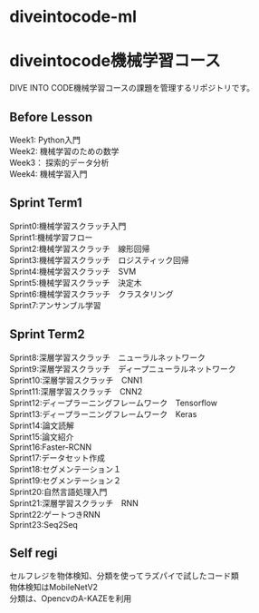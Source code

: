 # diveintocode-ml
# diveintocode機械学習コース
DIVE INTO CODE機械学習コースの課題を管理するリポジトリです。

## Before Lesson
Week1: Python入門<br>
Week2: 機械学習のための数学<br>
Week3： 探索的データ分析<br>
Week4: 機械学習入門<br>

## Sprint Term1
Sprint0:機械学習スクラッチ入門<br>
Sprint1:機械学習フロー<br>
Sprint2:機械学習スクラッチ　線形回帰<br>
Sprint3:機械学習スクラッチ　ロジスティック回帰<br>
Sprint4:機械学習スクラッチ　SVM<br>
Sprint5:機械学習スクラッチ　決定木<br>
Sprint6:機械学習スクラッチ　クラスタリング<br>
Sprint7:アンサンブル学習<br>

## Sprint Term2
Sprint8:深層学習スクラッチ　ニューラルネットワーク<br>
Sprint9:深層学習スクラッチ　ディープニューラルネットワーク<br>
Sprint10:深層学習スクラッチ　CNN1<br>
Sprint11:深層学習スクラッチ　CNN2<br>
Sprint12:ディープラーニングフレームワーク　Tensorflow　<br>
Sprint13:ディープラーニングフレームワーク　Keras<br>
Sprint14:論文読解<br>
Sprint15:論文紹介<br>
Sprint16:Faster-RCNN<br>
Sprint17:データセット作成<br>
Sprint18:セグメンテーション１<br>
Sprint19:セグメンテーション２<br>
Sprint20:自然言語処理入門<br>
Sprint21:深層学習スクラッチ　RNN<br>
Sprint22:ゲートつきRNN<br>
Sprint23:Seq2Seq<br>

## Self regi
セルフレジを物体検知、分類を使ってラズパイで試したコード類<br>
物体検知はMobileNetV2<br>
分類は、OpencvのA-KAZEを利用<br>

